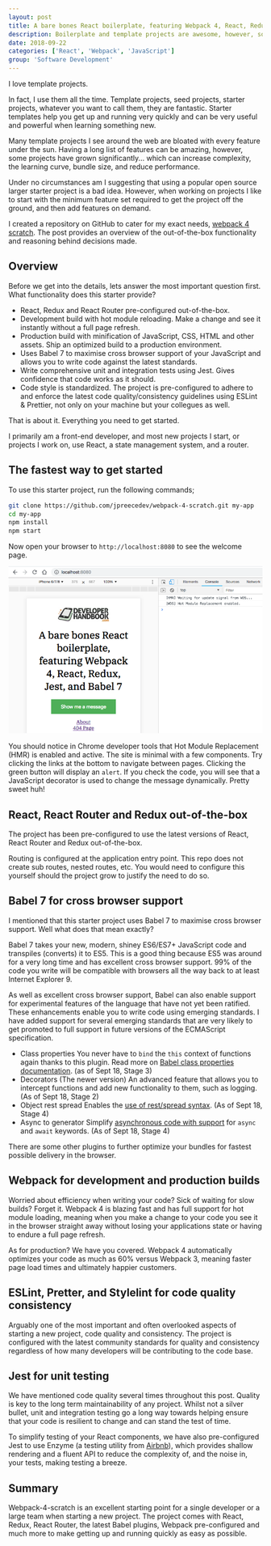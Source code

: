 ```yaml
---
layout: post
title: A bare bones React boilerplate, featuring Webpack 4, React, Redux, Jest, and Babel 7
description: Boilerplate and template projects are awesome, however, sometimes they can be quite bloated.  This is a barebones starter template.
date: 2018-09-22
categories: ['React', 'Webpack', 'JavaScript']
group: 'Software Development'
---
```


I love template projects.

In fact, I use them all the time. Template projects, seed projects, starter projects, whatever you want to call them, they are fantastic. Starter templates help you get up and running very quickly and can be very useful and powerful when learning something new.

Many template projects I see around the web are bloated with every feature under the sun. Having a long list of features can be amazing, however, some projects have grown significantly... which can increase complexity, the learning curve, bundle size, and reduce performance.

Under no circumstances am I suggesting that using a popular open source larger starter project is a bad idea. However, when working on projects I like to start with the minimum feature set required to get the project off the ground, and then add features on demand.

I created a repository on GitHub to cater for my exact needs, [webpack 4 scratch](https://github.com/jpreecedev/webpack-4-scratch). The post provides an overview of the out-of-the-box functionality and reasoning behind decisions made.

## Overview

Before we get into the details, lets answer the most important question first. What functionality does this starter provide?

- React, Redux and React Router pre-configured out-of-the-box.
- Development build with hot module reloading. Make a change and see it instantly without a full page refresh.
- Production build with minification of JavaScript, CSS, HTML and other assets. Ship an optimized build to a production environment.
- Uses Babel 7 to maximise cross browser support of your JavaScript and allows you to write code against the latest standards.
- Write comprehensive unit and integration tests using Jest. Gives confidence that code works as it should.
- Code style is standardized. The project is pre-configured to adhere to and enforce the latest code quality/consistency guidelines using ESLint & Prettier, not only on your machine but your collegues as well.

That is about it. Everything you need to get started.

I primarily am a front-end developer, and most new projects I start, or projects I work on, use React, a state management system, and a router.

## The fastest way to get started

To use this starter project, run the following commands;

```bash
git clone https://github.com/jpreecedev/webpack-4-scratch.git my-app
cd my-app
npm install
npm start
```

Now open your browser to `http://localhost:8080` to see the welcome page.

![Webpack 4 Starter Project](starter-project-in-chrome.png)

You should notice in Chrome developer tools that Hot Module Replacement (HMR) is enabled and active. The site is minimal with a few components. Try clicking the links at the bottom to navigate between pages. Clicking the green button will display an `alert`. If you check the code, you will see that a JavaScript decorator is used to change the message dynamically. Pretty sweet huh!

## React, React Router and Redux out-of-the-box

The project has been pre-configured to use the latest versions of React, React Router and Redux out-of-the-box.

Routing is configured at the application entry point. This repo does not create sub routes, nested routes, etc. You would need to configure this yourself should the project grow to justify the need to do so.

## Babel 7 for cross browser support

I mentioned that this starter project uses Babel 7 to maximise cross browser support. Well what does that mean exactly?

Babel 7 takes your new, modern, shiney ES6/ES7+ JavaScript code and transpiles (converts) it to ES5. This is a good thing because ES5 was around for a very long time and has excellent cross browser support. 99% of the code you write will be compatible with browsers all the way back to at least Internet Explorer 9.

As well as excellent cross browser support, Babel can also enable support for experimental features of the language that have not yet been ratified. These enhancements enable you to write code using emerging standards. I have added support for several emerging standards that are very likely to get promoted to full support in future versions of the ECMAScript specification.

- Class properties
  You never have to `bind` the `this` context of functions again thanks to this plugin. Read more on [Babel class properties documentation](https://babeljs.io/docs/en/next/babel-plugin-proposal-class-properties). (as of Sept 18, Stage 3)
- Decorators (The newer version)
  An advanced feature that allows you to intercept functions and add new functionality to them, such as logging. (As of Sept 18, Stage 2)
- Object rest spread
  Enables the [use of rest/spread syntax](https://babeljs.io/docs/en/next/babel-plugin-proposal-object-rest-spread.html). (As of Sept 18, Stage 4)
- Async to generator
  Simplify [asynchronous code with support](https://babeljs.io/docs/en/next/babel-plugin-transform-async-to-generator.html) for `async` and `await` keywords. (As of Sept 18, Stage 4)

There are some other plugins to further optimize your bundles for fastest possible delivery in the browser.

## Webpack for development and production builds

Worried about efficiency when writing your code? Sick of waiting for slow builds? Forget it. Webpack 4 is blazing fast and has full support for hot module loading, meaning when you make a change to your code you see it in the browser straight away without losing your applications state or having to endure a full page refresh.

As for production? We have you covered. Webpack 4 automatically optimizes your code as much as 60% versus Webpack 3, meaning faster page load times and ultimately happier customers.

## ESLint, Pretter, and Stylelint for code quality consistency

Arguably one of the most important and often overlooked aspects of starting a new project, code quality and consistency. The project is configured with the latest community standards for quality and consistency regardless of how many developers will be contributing to the code base.

## Jest for unit testing

We have mentioned code quality several times throughout this post. Quality is key to the long term maintainability of any project. Whilst not a silver bullet, unit and integration testing go a long way towards helping ensure that your code is resilient to change and can stand the test of time.

To simplify testing of your React components, we have also pre-configured Jest to use Enzyme (a testing utility from [Airbnb](https://github.com/airbnb/enzyme)), which provides shallow rendering and a fluent API to reduce the complexity of, and the noise in, your tests, making testing a breeze.

## Summary

Webpack-4-scratch is an excellent starting point for a single developer or a large team when starting a new project. The project comes with React, Redux, React Router, the latest Babel plugins, Webpack pre-configured and much more to make getting up and running quickly as easy as possible.
